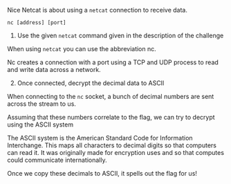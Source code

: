 Nice Netcat is about using a `netcat` connection to receive data.
```
nc [address] [port]
```

1. Use the given `netcat` command given in the description of the challenge

When using `netcat` you can use the abbreviation nc.

Nc creates a connection with a port using a TCP and UDP process to read and write data across a network.

2. Once connected, decrypt the decimal data to ASCII

When connecting to the `nc` socket, a bunch of decimal numbers are sent across the stream to us. 

Assuming that these numbers correlate to the flag, we can try to decrypt using the ASCII system

The ASCII system is the American Standard Code for Information Interchange. This maps all characters to decimal digits so that computers can read it. It was originally made for encryption uses and so that computes could communicate internationally.

Once we copy these decimals to ASCII, it spells out the flag for us!